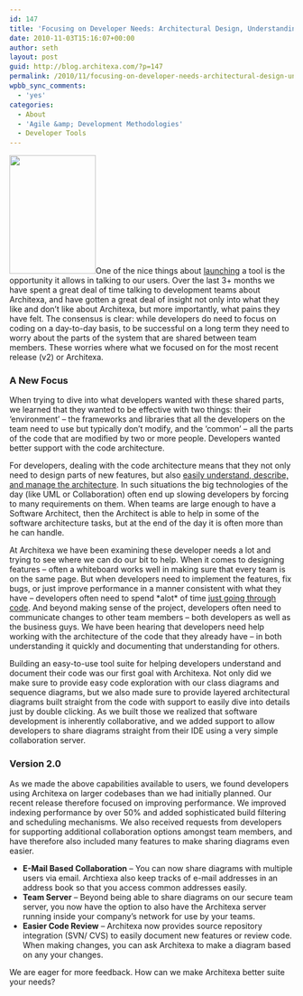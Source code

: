 ```yaml
---
id: 147
title: 'Focusing on Developer Needs: Architectural Design, Understanding, and Documentation'
date: 2010-11-03T15:16:07+00:00
author: seth
layout: post
guid: http://blog.architexa.com/?p=147
permalink: /2010/11/focusing-on-developer-needs-architectural-design-understanding-and-documentation/
wpbb_sync_comments:
  - 'yes'
categories:
  - About
  - 'Agile &amp; Development Methodologies'
  - Developer Tools
---
```

<!--S-ButtonZ 1.1.5 Start-->

<div style="float: left; width: 42px; padding-right: 10px; margin: 0 -52px 0 0; position: relative; left: -62px; top: 8px">
</div>

<!--S-ButtonZ 1.1.5 End-->

[<img class="alignright size-medium wp-image-149" title="two" src="/assets/uploads/2010/11/two1-218x300.jpg" alt="" width="153" height="210" srcset="/assets/uploads/2010/11/two1-218x300.jpg 218w, /assets/uploads/2010/11/two1.jpg 384w" sizes="(max-width: 153px) 100vw, 153px" />](/assets/uploads/2010/11/two1.jpg)One of the nice things about <a title="And we're off!" href="http://blog.architexa.com/2010/06/and-we-are-off/" target="_blank">launching</a> a tool is the opportunity it allows in talking to our users. Over the last 3+ months we have spent a great deal of time talking to development teams about Architexa, and have gotten a great deal of insight not only into what they like and don&#8217;t like about Architexa, but more importantly, what pains they have felt. The consensus is clear: while developers do need to focus on coding on a day-to-day basis, to be successful on a long term they need to worry about the parts of the system that are shared between team members. These worries where what we focused on for the most recent release (v2) or Architexa.
  
<!--more-->

### **A New Focus**

When trying to dive into what developers wanted with these shared parts, we learned that they wanted to be effective with two things: their ‘environment’ &#8211; the frameworks and libraries that all the developers on the team need to use but typically don&#8217;t modify, and the ‘common&#8217; &#8211; all the parts of the code that are modified by two or more people. Developers wanted better support with the code architecture.

For developers, dealing with the code architecture means that they not only need to design parts of new features, but also <a href="http://www.architexa.com/" target="_blank">easily understand, describe, and manage the architecture</a>. In such situations the big technologies of the day (like UML or Collaboration) often end up slowing developers by forcing to many requirements on them. When teams are large enough to have a Software Architect, then the Architect is able to help in some of the software architecture tasks, but at the end of the day it is often more than he can handle.

At Architexa we have been examining these developer needs a lot and trying to see where we can do our bit to help. When it comes to designing features &#8211; often a whiteboard works well in making sure that every team is on the same page. But when developers need to implement the features, fix bugs, or just improve performance in a manner consistent with what they have &#8211; developers often need to spend \*alot\* of time <a href="http://www.architexa.com/technology/index" target="_blank">just going through code</a>. And beyond making sense of the project, developers often need to communicate changes to other team members &#8211; both developers as well as the business guys. We have been hearing that developers need help working with the architecture of the code that they already have &#8211; in both understanding it quickly and documenting that understanding for others.

Building an easy-to-use tool suite for helping developers understand and document their code was our first goal with Architexa. Not only did we make sure to provide easy code exploration with our class diagrams and sequence diagrams, but we also made sure to provide layered architectural diagrams built straight from the code with support to easily dive into details just by double clicking. As we built those we realized that software development is inherently collaborative, and we added support to allow developers to share diagrams straight from their IDE using a very simple collaboration server.

### **Version 2.0**

As we made the above capabilities available to users, we found developers using Architexa on larger codebases than we had initially planned. Our recent release therefore focused on improving performance. We improved indexing performance by over 50% and added sophisticated build filtering and scheduling mechanisms. We also received requests from developers for supporting additional collaboration options amongst team members, and have therefore also included many features to make sharing diagrams even easier.

  * **E-Mail Based Collaboration** &#8211; You can now share diagrams with multiple users via email. Archtiexa also keep tracks of e-mail addresses in an address book so that you access common addresses easily.
  * **Team Server** &#8211; Beyond being able to share diagrams on our secure team server, you now have the option to also have the Architexa server running inside your company&#8217;s network for use by your teams.
  * **Easier Code Review** &#8211; Architexa now provides source repository integration (SVN/ CVS) to easily document new features or review code. When making changes, you can ask Architexa to make a diagram based on any your changes.

We are eager for more feedback. How can we make Architexa better suite your needs?

<div style="clear:both;">
  &nbsp;
</div>
